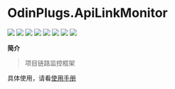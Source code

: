 # OdinPlugs.ApiLinkMonitor

[![](https://img.shields.io/nuget/v/OdinPlugs.ApiLinkMonitor)](https://www.nuget.org/packages/OdinPlugs.ApiLinkMonitor) ![](https://img.shields.io/badge/version-1.1.0-brightgreen.svg) ![](https://img.shields.io/github/issues/odinsam/OdinPlugs.ApiLinkMonitor) ![](https://img.shields.io/github/forks/odinsam/OdinPlugs.ApiLinkMonitor) ![](https://img.shields.io/github/stars/odinsam/OdinPlugs.ApiLinkMonitor) ![](https://img.shields.io/badge/platform-.Net_Core_5.0-brightgreen.svg) ![](https://img.shields.io/github/license/odinsam/OdinPlugs.ApiLinkMonitor) [![](https://img.shields.io/badge/Blog-odinsam.com-blue.svg)](https://odinsam.com)

**简介**

> 项目链路监控框架

具体使用，请看[使用手册](https://github.com/odinsam/OdinPlugs.ApiLinkMonitor/blob/master/doc/ApiLinkMonitor.md)
